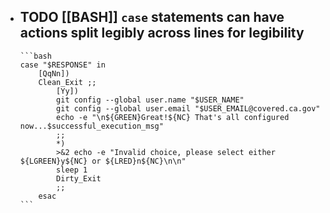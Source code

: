 - TODO [[BASH]] `case` statements can have actions split legibly across lines for legibility
	-
	  ```bash
	  case "$RESPONSE" in
	      [QqNn]) 
	      Clean_Exit ;;
	          [Yy])
	          git config --global user.name "$USER_NAME"
	          git config --global user.email "$USER_EMAIL@covered.ca.gov"
	          echo -e "\n${GREEN}Great!${NC} That's all configured now...$successful_execution_msg"
	          ;;
	          *)
	          >&2 echo -e "Invalid choice, please select either ${LGREEN}y${NC} or ${LRED}n${NC}\n\n"
	          sleep 1
	          Dirty_Exit
	          ;;
	      esac
	  ```